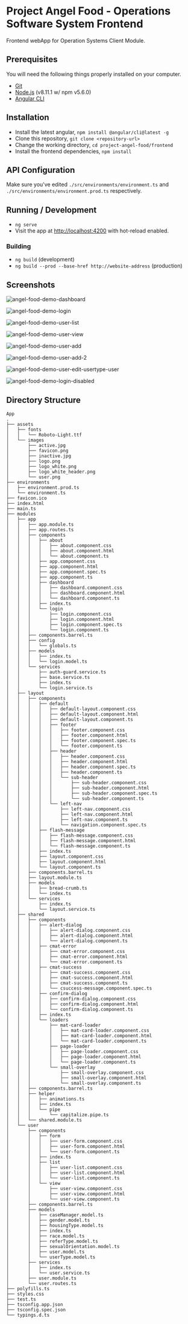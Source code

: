 <!-- <textarea rows="70" style="width:98%;border:solid 1px #e6e6e6; background-color: white;-webkit-border-radius: 5px;-moz-border-radius: 5px;border-radius: 5px;" disabled="true"> -->

# Project Angel Food - Operations Software System Frontend

Frontend webApp for Operation Systems Client Module.

## Prerequisites

You will need the following things properly installed on your computer.

* [Git](https://git-scm.com/)
* [Node.js](https://nodejs.org/) (v8.11.1 w/ npm v5.6.0)
* [Angular CLI](https://cli.angular.io/)

## Installation

* Install the latest angular, `npm install @angular/cli@latest -g`
* Clone this repository, `git clone <repository-url>`
* Change the working directory, `cd project-angel-food/frontend`
* Install the frontend dependencies, `npm install`

## API Configuration

Make sure you've edited `./src/environments/environment.ts` and `./src/environments/environment.prod.ts` respectively.

## Running / Development

* `ng serve`
* Visit the app at [http://localhost:4200](http://localhost:4200) with hot-reload enabled.

### Building

* `ng build` (development)
* `ng build --prod --base-href http://website-address` (production)


## Screenshots

![angel-food-demo-dashboard](/screenshots/angel-food-demo-dashboard.PNG?raw=true "Dashboard")

![angel-food-demo-login](/screenshots/angel-food-demo-login.PNG?raw=true "Login")

![angel-food-demo-user-list](/screenshots/angel-food-demo-user-list.PNG?raw=true "User - List")

![angel-food-demo-user-view](/screenshots/angel-food-demo-user-view.PNG?raw=true "User - View")

![angel-food-demo-user-add](/screenshots/angel-food-demo-user-add.PNG?raw=true "User - Add")

![angel-food-demo-user-add-2](/screenshots/angel-food-demo-user-add-2.PNG?raw=true "User - Add (2)")

![angel-food-demo-user-edit-usertype-user](/screenshots/angel-food-demo-user-edit-usertype-user.PNG?raw=true "User - Edit")

![angel-food-demo-login-disabled](/screenshots/angel-food-demo-login-disabled.PNG?raw=true "User - Login (Disabled)")

## Directory Structure
```
App
.
├── assets
│   ├── fonts
│   │   └── Roboto-Light.ttf
│   └── images
│       ├── active.jpg
│       ├── favicon.png
│       ├── inactive.jpg
│       ├── logo.png
│       ├── logo_white.png
│       ├── logo_white_header.png
│       └── user.png
├── environments
│   ├── environment.prod.ts
│   └── environment.ts
├── favicon.ico
├── index.html
├── main.ts
├── modules
│   ├── app
│   │   ├── app.module.ts
│   │   ├── app.routes.ts
│   │   ├── components
│   │   │   ├── about
│   │   │   │   ├── about.component.css
│   │   │   │   ├── about.component.html
│   │   │   │   └── about.component.ts
│   │   │   ├── app.component.css
│   │   │   ├── app.component.html
│   │   │   ├── app.component.spec.ts
│   │   │   ├── app.component.ts
│   │   │   ├── dashboard
│   │   │   │   ├── dashboard.component.css
│   │   │   │   ├── dashboard.component.html
│   │   │   │   └── dashboard.component.ts
│   │   │   ├── index.ts
│   │   │   └── login
│   │   │       ├── login.component.css
│   │   │       ├── login.component.html
│   │   │       ├── login.component.spec.ts
│   │   │       └── login.component.ts
│   │   ├── components.barrel.ts
│   │   ├── config
│   │   │   └── globals.ts
│   │   ├── models
│   │   │   ├── index.ts
│   │   │   └── login.model.ts
│   │   └── services
│   │       ├── auth-guard.service.ts
│   │       ├── base.service.ts
│   │       ├── index.ts
│   │       └── login.service.ts
│   ├── layout
│   │   ├── components
│   │   │   ├── default
│   │   │   │   ├── default-layout.component.css
│   │   │   │   ├── default-layout.component.html
│   │   │   │   ├── default-layout.component.ts
│   │   │   │   ├── footer
│   │   │   │   │   ├── footer.component.css
│   │   │   │   │   ├── footer.component.html
│   │   │   │   │   ├── footer.component.spec.ts
│   │   │   │   │   └── footer.component.ts
│   │   │   │   ├── header
│   │   │   │   │   ├── header.component.css
│   │   │   │   │   ├── header.component.html
│   │   │   │   │   ├── header.component.spec.ts
│   │   │   │   │   ├── header.component.ts
│   │   │   │   │   └── sub-header
│   │   │   │   │       ├── sub-header.component.css
│   │   │   │   │       ├── sub-header.component.html
│   │   │   │   │       ├── sub-header.component.spec.ts
│   │   │   │   │       └── sub-header.component.ts
│   │   │   │   └── left-nav
│   │   │   │       ├── left-nav.component.css
│   │   │   │       ├── left-nav.component.html
│   │   │   │       ├── left-nav.component.ts
│   │   │   │       └── navigation.component.spec.ts
│   │   │   ├── flash-message
│   │   │   │   ├── flash-message.component.css
│   │   │   │   ├── flash-message.component.html
│   │   │   │   └── flash-message.component.ts
│   │   │   ├── index.ts
│   │   │   ├── layout.component.css
│   │   │   ├── layout.component.html
│   │   │   └── layout.component.ts
│   │   ├── components.barrel.ts
│   │   ├── layout.module.ts
│   │   ├── models
│   │   │   ├── bread-crumb.ts
│   │   │   └── index.ts
│   │   └── services
│   │       ├── index.ts
│   │       └── layout.service.ts
│   ├── shared
│   │   ├── components
│   │   │   ├── alert-dialog
│   │   │   │   ├── alert-dialog.component.css
│   │   │   │   ├── alert-dialog.component.html
│   │   │   │   └── alert-dialog.component.ts
│   │   │   ├── cmat-error
│   │   │   │   ├── cmat-error.component.css
│   │   │   │   ├── cmat-error.component.html
│   │   │   │   └── cmat-error.component.ts
│   │   │   ├── cmat-success
│   │   │   │   ├── cmat-success.component.css
│   │   │   │   ├── cmat-success.component.html
│   │   │   │   ├── cmat-success.component.ts
│   │   │   │   └── csuccess-message.component.spec.ts
│   │   │   ├── confirm-dialog
│   │   │   │   ├── confirm-dialog.component.css
│   │   │   │   ├── confirm-dialog.component.html
│   │   │   │   └── confirm-dialog.component.ts
│   │   │   ├── index.ts
│   │   │   └── loaders
│   │   │       ├── mat-card-loader
│   │   │       │   ├── mat-card-loader.component.css
│   │   │       │   ├── mat-card-loader.component.html
│   │   │       │   └── mat-card-loader.component.ts
│   │   │       ├── page-loader
│   │   │       │   ├── page-loader.component.css
│   │   │       │   ├── page-loader.component.html
│   │   │       │   └── page-loader.component.ts
│   │   │       └── small-overlay
│   │   │           ├── small-overlay.component.css
│   │   │           ├── small-overlay.component.html
│   │   │           └── small-overlay.component.ts
│   │   ├── components.barrel.ts
│   │   ├── helper
│   │   │   ├── animations.ts
│   │   │   ├── index.ts
│   │   │   └── pipe
│   │   │       └── capitalize.pipe.ts
│   │   └── shared.module.ts
│   └── user
│       ├── components
│       │   ├── form
│       │   │   ├── user-form.component.css
│       │   │   ├── user-form.component.html
│       │   │   └── user-form.component.ts
│       │   ├── index.ts
│       │   ├── list
│       │   │   ├── user-list.component.css
│       │   │   ├── user-list.component.html
│       │   │   └── user-list.component.ts
│       │   └── view
│       │       ├── user-view.component.css
│       │       ├── user-view.component.html
│       │       └── user-view.component.ts
│       ├── components.barrel.ts
│       ├── models
│       │   ├── caseManager.model.ts
│       │   ├── gender.model.ts
│       │   ├── housingType.model.ts
│       │   ├── index.ts
│       │   ├── race.model.ts
│       │   ├── referType.model.ts
│       │   ├── sexualOrientation.model.ts
│       │   ├── user.model.ts
│       │   └── userType.model.ts
│       ├── services
│       │   ├── index.ts
│       │   └── user.service.ts
│       ├── user.module.ts
│       └── user.routes.ts
├── polyfills.ts
├── styles.css
├── test.ts
├── tsconfig.app.json
├── tsconfig.spec.json
└── typings.d.ts
```